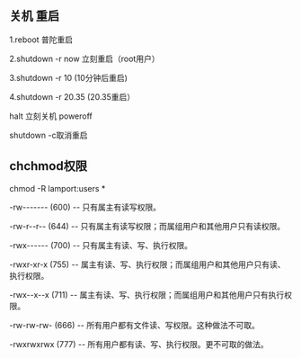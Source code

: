 ## 关机 重启

1.reboot 普陀重启

2.shutdown -r now 立刻重启（root用户）

3.shutdown -r 10 \(10分钟后重启\)

4.shutdown -r 20.35 \(20.35重启）

halt 立刻关机 poweroff

shutdown -c取消重启

## chchmod权限

chmod -R lamport:users \* 

-rw------- \(600\) -- 只有属主有读写权限。 

-rw-r--r-- \(644\) -- 只有属主有读写权限；而属组用户和其他用户只有读权限。 

-rwx------ \(700\) -- 只有属主有读、写、执行权限。 

-rwxr-xr-x \(755\) -- 属主有读、写、执行权限；而属组用户和其他用户只有读、执行权限。 

-rwx--x--x \(711\) -- 属主有读、写、执行权限；而属组用户和其他用户只有执行权限。 

-rw-rw-rw- \(666\) -- 所有用户都有文件读、写权限。这种做法不可取。 

-rwxrwxrwx \(777\) -- 所有用户都有读、写、执行权限。更不可取的做法。 



